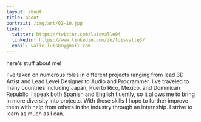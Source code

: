 ```yaml
---
layout: about
title: about
portrait: /img/art/02-10.jpg
links:
  twitter: https://twitter.com/luisvalle94
  linkedin: https://www.linkedin.com/in/luisvalle3/
  email: valle.luis80@gmail.com
---
```


here's stuff about me!

I've taken on numerous roles in different projects ranging from lead 3D Artist and Lead Level Designer to Audio and Programmer. I've traveled to many countries including Japan, Puerto Rico, Mexico, and Dominican Republic. I speak both Spanish and English fluently, so it allows me to bring in more diversity into projects. With these skills I hope to further improve them with help from others in the industry through an internship. I strive to learn as much as I can.

